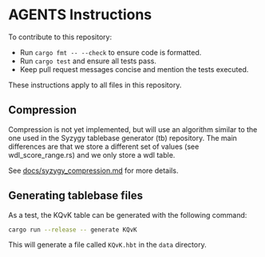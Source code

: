 # AGENTS Instructions

To contribute to this repository:

- Run `cargo fmt -- --check` to ensure code is formatted.
- Run `cargo test` and ensure all tests pass.
- Keep pull request messages concise and mention the tests executed.

These instructions apply to all files in this repository.

## Compression

Compression is not yet implemented, but will use an algorithm similar to the one used in the Syzygy tablebase generator (tb) repository. The main differences are that we store a different set of values (see wdl_score_range.rs) and we only store a wdl table.

See [docs/syzygy_compression.md](docs/syzygy_compression.md) for more details.

## Generating tablebase files

As a test, the KQvK table can be generated with the following command:

```bash
cargo run --release -- generate KQvK
```

This will generate a file called `KQvK.hbt` in the `data` directory.
